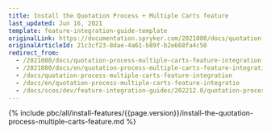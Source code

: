 ```yaml
---
title: Install the Quotation Process + Multiple Carts feature
last_updated: Jun 16, 2021
template: feature-integration-guide-template
originalLink: https://documentation.spryker.com/2021080/docs/quotation-process-multiple-carts-feature-integration
originalArticleId: 21c3cf23-8dae-4a61-b89f-b2e668fa4c50
redirect_from:
  - /2021080/docs/quotation-process-multiple-carts-feature-integration
  - /2021080/docs/en/quotation-process-multiple-carts-feature-integration
  - /docs/quotation-process-multiple-carts-feature-integration
  - /docs/en/quotation-process-multiple-carts-feature-integratio
  - /docs/scos/dev/feature-integration-guides/202212.0/quotation-process-multiple-carts-feature-integration.html
---
```

{% include pbc/all/install-features/{{page.version}}/install-the-quotation-process-multiple-carts-feature.md %} <!-- To edit, see /_includes/pbc/all/install-features/202212.0/install-the-quotation-process-multiple-carts-feature.md -->
